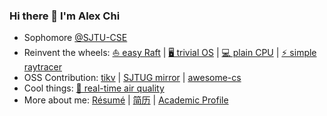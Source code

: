 ### Hi there 👋 I'm Alex Chi

- Sophomore [@SJTU-CSE](https://github.com/SJTU-CSE)
- Reinvent the wheels:
  [⛵ easy Raft](https://github.com/skyzh/raft-kvs")
  |
  [🖥️ trivial OS](https://github.com/skyzh/core-os-riscv)
  |
  [💻 plain CPU](https://github.com/skyzh/mips-simulator)
  |
  [⚡ simple raytracer](https://github.com/skyzh/raytracer.rs)
- OSS Contribution: [tikv](https://github.com/tikv/tikv) | [SJTUG mirror](http://mirrors.sjtug.sjtu.edu.cn) | [awesome-cs](https://github.com/SJTU-CSE/awesome-cs)
- Cool things:
  [🌈 real-time air quality](https://bluesense.skyzh.xyz)
- More about me: [Résumé](https://skyzh.xyz/resume.pdf) | [简历](https://skyzh.xyz/resume_cn.pdf) | [Academic Profile](https://skyzh.xyz/academic)
